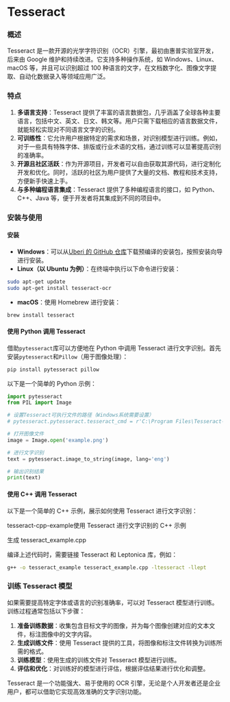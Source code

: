 # Tesseract

### 概述

Tesseract 是一款开源的光学字符识别（OCR）引擎，最初由惠普实验室开发，后来由 Google 维护和持续改进。它支持多种操作系统，如 Windows、Linux、macOS 等，并且可以识别超过 100 种语言的文字，在文档数字化、图像文字提取、自动化数据录入等领域应用广泛。

### 特点

1. **多语言支持**：Tesseract 提供了丰富的语言数据包，几乎涵盖了全球各种主要语言，包括中文、英文、日文、韩文等。用户只需下载相应的语言数据文件，就能轻松实现对不同语言文字的识别。
2. **可训练性**：它允许用户根据特定的需求和场景，对识别模型进行训练。例如，对于一些具有特殊字体、排版或行业术语的文档，通过训练可以显著提高识别的准确率。
3. **开源且社区活跃**：作为开源项目，开发者可以自由获取其源代码，进行定制化开发和优化。同时，活跃的社区为用户提供了大量的文档、教程和技术支持，方便新手快速上手。
4. **与多种编程语言集成**：Tesseract 提供了多种编程语言的接口，如 Python、C++、Java 等，便于开发者将其集成到不同的项目中。

### 安装与使用

#### 安装

- **Windows**：可以从[Uberi 的 GitHub 仓库](https://github.com/UB-Mannheim/tesseract/wiki)下载预编译的安装包，按照安装向导进行安装。
- **Linux（以 Ubuntu 为例）**：在终端中执行以下命令进行安装：

```bash
sudo apt-get update
sudo apt-get install tesseract-ocr
```

- **macOS**：使用 Homebrew 进行安装：

```bash
brew install tesseract
```

#### 使用 Python 调用 Tesseract

借助`pytesseract`库可以方便地在 Python 中调用 Tesseract 进行文字识别。首先安装`pytesseract`和`Pillow`（用于图像处理）：

```bash
pip install pytesseract pillow
```

以下是一个简单的 Python 示例：

```python
import pytesseract
from PIL import Image

# 设置Tesseract可执行文件的路径（Windows系统需要设置）
# pytesseract.pytesseract.tesseract_cmd = r'C:\Program Files\Tesseract-OCR\tesseract.exe'

# 打开图像文件
image = Image.open('example.png')

# 进行文字识别
text = pytesseract.image_to_string(image, lang='eng')

# 输出识别结果
print(text)
```

#### 使用 C++ 调用 Tesseract

以下是一个简单的 C++ 示例，展示如何使用 Tesseract 进行文字识别：

tesseract-cpp-example使用 Tesseract 进行文字识别的 C++ 示例

生成 tesseract_example.cpp

编译上述代码时，需要链接 Tesseract 和 Leptonica 库，例如：

```bash
g++ -o tesseract_example tesseract_example.cpp -ltesseract -llept
```

### 训练 Tesseract 模型

如果需要提高特定字体或语言的识别准确率，可以对 Tesseract 模型进行训练。训练过程通常包括以下步骤：

1. **准备训练数据**：收集包含目标文字的图像，并为每个图像创建对应的文本文件，标注图像中的文字内容。
2. **生成训练文件**：使用 Tesseract 提供的工具，将图像和标注文件转换为训练所需的格式。
3. **训练模型**：使用生成的训练文件对 Tesseract 模型进行训练。
4. **评估和优化**：对训练好的模型进行评估，根据评估结果进行优化和调整。

Tesseract 是一个功能强大、易于使用的 OCR 引擎，无论是个人开发者还是企业用户，都可以借助它实现高效准确的文字识别功能。